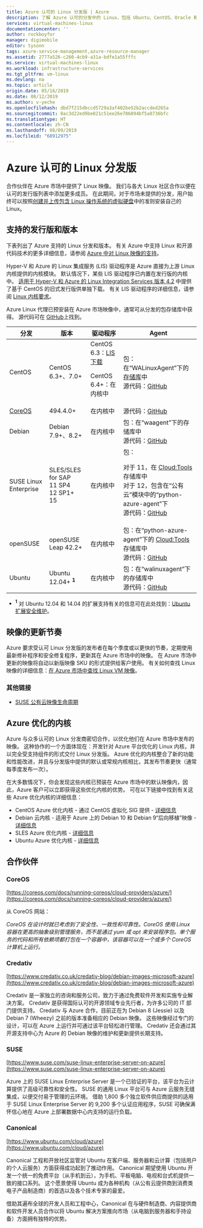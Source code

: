 ```yaml
---
title: Azure 认可的 Linux 分发版 | Azure
description: 了解 Azure 认可的分发中的 Linux，包括 Ubuntu、CentOS、Oracle 和 SUSE 的指南。
services: virtual-machines-linux
documentationcenter: ''
author: rockboyfor
manager: digimobile
editor: tysonn
tags: azure-service-management,azure-resource-manager
ms.assetid: 2777a526-c260-4cb9-a31a-bdfe1a55fffc
ms.service: virtual-machines-linux
ms.workload: infrastructure-services
ms.tgt_pltfrm: vm-linux
ms.devlang: na
ms.topic: article
origin.date: 05/16/2019
ms.date: 08/12/2019
ms.author: v-yeche
ms.openlocfilehash: dbd7f215dbccd5729a3af402be52b2accded265a
ms.sourcegitcommit: 8ac3d22ed9be821c51ee26e786894bf5a8736bfc
ms.translationtype: HT
ms.contentlocale: zh-CN
ms.lasthandoff: 08/09/2019
ms.locfileid: "68912975"
---
```

# <a name="endorsed-linux-distributions-on-azure"></a>Azure 认可的 Linux 分发版
合作伙伴在 Azure 市场中提供了 Linux 映像。 我们与各大 Linux 社区合作以便在认可的发行版列表中添加更多成员。 在此期间，对于市场未提供的分发，用户始终可以按照[创建并上传包含 Linux 操作系统的虚拟硬盘](/virtual-machines/linux/create-upload-generic)中的准则安装自己的 Linux。

## <a name="supported-distributions-and-versions"></a>支持的发行版和版本
下表列出了 Azure 支持的 Linux 分发和版本。 有关 Azure 中支持 Linux 和开源代码技术的更多详细信息，请参阅 [Azure 中对 Linux 映像的支持](https://support.microsoft.com/help/2941892/support-for-linux-and-open-source-technology-in-azure)。

Hyper-V 和 Azure 的 Linux 集成服务 (LIS) 驱动程序是 Azure 直接为上游 Linux 内核提供的内核模块。  默认情况下，某些 LIS 驱动程序已内置在发行版的内核中。 [适用于 Hyper-V 和 Azure 的 Linux Integration Services 版本 4.2](https://www.microsoft.com/download/details.aspx?id=55106) 中提供了基于 CentOS 的旧式发行版供单独下载。 有关 LIS 驱动程序的详细信息，请参阅 [Linux 内核要求](create-upload-generic.md#linux-kernel-requirements)。

<!-- Not Avaiable on Red Hat Enterprise (RHEL) -->

Azure Linux 代理已预安装在 Azure 市场映像中，通常可从分发的包存储库中获得。 源代码可在 [GitHub](https://github.com/azure/walinuxagent)上找到。

| 分发 | 版本 | 驱动程序 | Agent |
| --- | --- | --- | --- |
| CentOS |CentOS 6.3+、7.0+ |CentOS 6.3：[LIS 下载](https://www.microsoft.com/download/details.aspx?id=55106)<p>CentOS 6.4+：在内核中 |包：在“WALinuxAgent”下的[存储库](http://olcentgbl.trafficmanager.net/openlogic/6/openlogic/x86_64/RPMS/)中 <br/>源代码：[GitHub](https://github.com/Azure/WALinuxAgent) |
| [CoreOS](https://coreos.com/docs/running-coreos/cloud-providers/azure/) |494.4.0+ |在内核中 |源代码：[GitHub](https://github.com/coreos/coreos-overlay/tree/master/app-emulation/wa-linux-agent) |
| Debian |Debian 7.9+、8.2+ |在内核中 |包：在“waagent”下的存储库中 <br/>源代码：[GitHub](https://github.com/Azure/WALinuxAgent) |
| SUSE Linux Enterprise |SLES/SLES for SAP<br />11 SP4<br />12 SP1+<br />15|在内核中 |包：<p> 对于 11，在 [Cloud:Tools](https://build.opensuse.org/project/show/Cloud:Tools) 存储库中<br />对于 12，包含在“公有云”模块中的“python-azure-agent”下<br/>源代码：[GitHub](https://go.microsoft.com/fwlink/p/?LinkID=250998) |
| openSUSE |openSUSE Leap 42.2+ |在内核中 |包：在“python-azure-agent”下的 [Cloud:Tools](https://build.opensuse.org/project/show/Cloud:Tools) 存储库中 <br/>源代码：[GitHub](https://github.com/Azure/WALinuxAgent) |
| Ubuntu |Ubuntu 12.04+ **<sup>1</sup>** |在内核中 |包：在“walinuxagent”下的存储库中 <br/>源代码：[GitHub](https://github.com/Azure/WALinuxAgent) |

- **<sup>1</sup>** 对 Ubuntu 12.04 和 14.04 的扩展支持有关的信息可在此处找到：[Ubuntu 扩展安全维护](https://www.ubuntu.com/esm)。

<!--Not Available on Oracle Linux, Red Hat Enterprise Linux -->

## <a name="image-update-cadence"></a>映像的更新节奏
Azure 要求受认可 Linux 分发版的发布者在每个季度或以更快的节奏，定期使用最新修补程序和安全修复程序，更新其在 Azure 市场中的映像。 在 Azure 市场中更新的映像将自动以新版映像 SKU 的形式提供给客户使用。 有关如何查找 Linux 映像的详细信息：[在 Azure 市场中查找 Linux VM 映像](/virtual-machines/linux/cli-ps-findimage)。

### <a name="additional-links"></a>其他链接
 - [SUSE 公有云映像生命周期](https://www.suse.com/c/suse-public-cloud-image-life-cycle/)

## <a name="azure-tuned-kernels"></a>Azure 优化的内核

Azure 与众多认可的 Linux 分发商密切合作，以优化他们在 Azure 市场中发布的映像。 这种协作的一个方面体现在：开发针对 Azure 平台优化的 Linux 内核，并以完全受支持组件的形式交付 Linux 分发版。 Azure 优化的内核整合了新的功能和性能改进，并且与分发版中提供的默认或常规内核相比，其发布节奏更快（通常每季度发布一次）。

在大多数情况下，你会发现这些内核已预装在 Azure 市场中的默认映像内，因此，Azure 客户可以立即获得这些优化内核的优势。 可在以下链接中找到有关这些 Azure 优化内核的详细信息：

 - CentOS Azure 优化内核 - 通过 CentOS 虚拟化 SIG 提供 - [详细信息](https://wiki.centos.org/SpecialInterestGroup/Virtualization)
 - Debian 云内核 - 适用于 Azure 上的 Debian 10 和 Debian 9“后向移植”映像 - [详细信息](https://wiki.debian.org/Cloud/MicrosoftAzure)
 - SLES Azure 优化内核 - [详细信息](https://www.suse.com/c/a-different-builtin-kernel-for-azure-on-demand-images/)
 - Ubuntu Azure 优化内核 - [详细信息](https://blog.ubuntu.com/2017/09/21/microsoft-and-canonical-increase-velocity-with-azure-tailored-kernel)

## <a name="partners"></a>合作伙伴

### <a name="coreos"></a>CoreOS
[https://coreos.com/docs/running-coreos/cloud-providers/azure/](https://coreos.com/docs/running-coreos/cloud-providers/azure/)

从 CoreOS 网站：

*CoreOS 在设计时就已考虑到了安全性、一致性和可靠性。CoreOS 使用 Linux 容器在更高的抽象级别管理服务，而不是通过 yum 或 apt 来安装程序包。单个服务的代码和所有依赖项都打包在一个容器中，该容器可以在一个或多个 CoreOS 计算机上运行。*

### <a name="credativ"></a>Credativ
[https://www.credativ.co.uk/credativ-blog/debian-images-microsoft-azure](https://www.credativ.co.uk/credativ-blog/debian-images-microsoft-azure)

Credativ 是一家独立的咨询和服务公司，致力于通过免费软件开发和实施专业解决方案。 Credativ 是获得国际认可的开源领域专业先行者，为许多公司的 IT 部门提供支持。 Credativ 与 Azure 合作，目前正在为 Debian 8 (Jessie) 以及 Debian 7 (Wheezy) 之前的版本准备相应的 Debian 映像。 这些映像经过专门的设计，可以在 Azure 上运行并可通过该平台轻松进行管理。 Credativ 还会通过其开源支持中心为 Azure 的 Debian 映像的维护和更新提供长期支持。

<!-- Not Available on ### Oracle -->
<!-- Not Available on ### Red Hat -->
### <a name="suse"></a>SUSE
[https://www.suse.com/suse-linux-enterprise-server-on-azure](https://www.suse.com/suse-linux-enterprise-server-on-azure)

Azure 上的 SUSE Linux Enterprise Server 是一个已验证的平台，该平台为云计算提供了高级可靠性和安全性。 SUSE 的通用 Linux 平台可与 Azure 云服务无缝集成，以便交付易于管理的云环境。 借助 1,800 多个独立软件供应商提供的适用于 SUSE Linux Enterprise Server 的 9,200 多个认证应用程序，SUSE 可确保满怀信心地在 Azure 上部署数据中心内支持的运行负载。

### <a name="canonical"></a>Canonical
[https://www.ubuntu.com/cloud/azure](https://www.ubuntu.com/cloud/azure)

Canonical 工程和开放社区监管对 Ubuntu 在客户端、服务器和云计算（包括用户的个人云服务）方面获得成功起到了推动作用。 Canonical 期望使用 Ubuntu 开发一个统一的免费平台（从手机到云），为手机、平板电脑、电视和台式机提供一致的接口系列。 这个愿景使得 Ubuntu 成为各种机构（从公有云提供商到消费类电子产品制造商）的首选以及各个技术专家的最爱。

借助其遍布全球的开发人员和工程中心，Canonical 在与硬件制造商、内容提供商和软件开发人员合作以将 Ubuntu 解决方案推向市场（从电脑到服务器和手持设备）方面拥有独特的优势。

<!--Update_Description: wording update, update meta properties -->